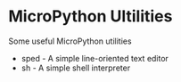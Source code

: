 # MicroPython Ultilities

Some useful MicroPython utilities

+ sped - A simple line-oriented text editor
+ sh - A simple shell interpreter
